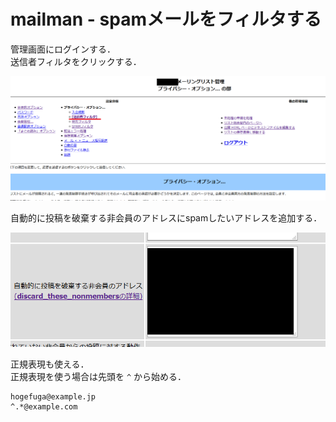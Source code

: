 # mailman - spamメールをフィルタする


管理画面にログインする．  
送信者フィルタをクリックする．


![](mailman_001/i001.png)


自動的に投稿を破棄する非会員のアドレスにspamしたいアドレスを追加する． 

![](mailman_001/i002.png)

正規表現も使える．  
正規表現を使う場合は先頭を `^` から始める．

```regexp
hogefuga@example.jp
^.*@example.com
```